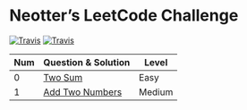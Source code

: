 # Neotter’s LeetCode Challenge

[![Travis](https://img.shields.io/badge/Language-Python-green.svg)](https://github.com/Neotter/Algorithm)
[![Travis](https://img.shields.io/badge/Language-Java-Red.svg)](https://github.com/Neotter/Algorithm)

| Num | Question & Solution | Level |
| ---- | ------------------ | ----- |
| 0    | [Two Sum](https://github.com/Neotter/Algorithm/blob/master/Questions/1_Two_Sum.md) | Easy |
| 1    | [Add Two Numbers]() | Medium |